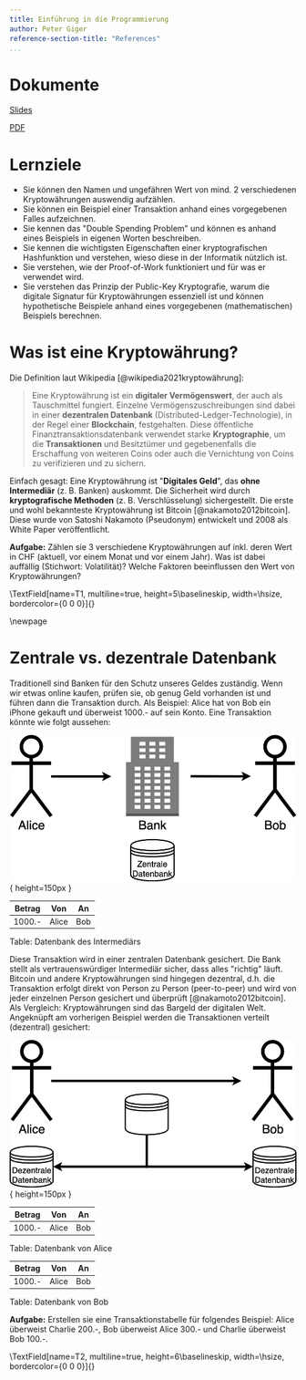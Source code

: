 ```yaml
---
title: Einführung in die Programmierung
author: Peter Giger
reference-section-title: "References"
...
```


# Dokumente

[Slides](slides.html)

[PDF](files/test.pdf)


# Lernziele

>
- Sie können den Namen und ungefähren Wert von mind. 2 verschiedenen Kryptowährungen auswendig aufzählen.
- Sie können ein Beispiel einer Transaktion anhand eines vorgegebenen Falles aufzeichnen.
- Sie kennen das "Double Spending Problem" und können es anhand eines Beispiels in eigenen Worten beschreiben.
- Sie kennen die wichtigsten Eigenschaften einer kryptografischen Hashfunktion und verstehen, wieso diese in der Informatik nützlich ist.
- Sie verstehen, wie der Proof-of-Work funktioniert und für was er verwendet wird.
- Sie verstehen das Prinzip der Public-Key Kryptografie, warum die digitale Signatur für Kryptowährungen essenziell ist und können hypothetische Beispiele anhand eines vorgegebenen (mathematischen) Beispiels berechnen. 

# Was ist eine Kryptowährung?
Die Definition laut Wikipedia [@wikipedia2021kryptowährung]:

> Eine Kryptowährung ist ein **digitaler Vermögenswert**, der auch als Tauschmittel fungiert. Einzelne Vermögenszuschreibungen sind dabei in einer **dezentralen Datenbank** (Distributed-Ledger-Technologie), in der Regel einer **Blockchain**, festgehalten. Diese öffentliche Finanztransaktionsdatenbank verwendet starke **Kryptographie**, um die **Transaktionen** und Besitztümer und gegebenenfalls die Erschaffung von weiteren Coins oder auch die Vernichtung von Coins zu verifizieren und zu sichern.

Einfach gesagt: Eine Kryptowährung ist "**Digitales Geld**", das **ohne Intermediär** (z. B. Banken) auskommt. Die Sicherheit wird durch **kryptografische Methoden** (z. B. Verschlüsselung) sichergestellt. Die erste und wohl bekannteste Kryptowährung ist Bitcoin [@nakamoto2012bitcoin]. Diese wurde von Satoshi Nakamoto (Pseudonym) entwickelt und 2008 als White Paper veröffentlicht. 

**Aufgabe:** Zählen sie 3 verschiedene Kryptowährungen auf inkl. deren Wert in CHF (aktuell, vor einem Monat und vor einem Jahr). Was ist dabei auffällig (Stichwort: Volatilität)? Welche Faktoren beeinflussen den Wert von Kryptowährungen?
<!---
Lösung:
Bitcoin: 45000, 35000, 10000
Ethereum: 3000, 2000, 500
Dogecoin: 0.29, 0.19, 0.0002
-> Faktoren: Angebot/Nachfrage, Produktionskosten (Mining), Twitter, Vorschriften, News/Twitter...
--->

\TextField[name=T1, multiline=true, height=5\baselineskip, width=\hsize, bordercolor={0 0 0}]{}


\newpage
# Zentrale vs. dezentrale Datenbank

Traditionell sind Banken für den Schutz unseres Geldes zuständig. Wenn wir etwas online kaufen, prüfen sie, ob genug Geld vorhanden ist und führen dann die Transaktion durch. Als Beispiel: Alice hat von Bob ein iPhone gekauft und überweist 1000.- auf sein Konto. Eine Transaktion könnte wie folgt aussehen:

![Zentrale Datenbank](images/centralized_database.drawio.png){ height=150px }

| Betrag | Von | An |
|---|---|---|
| 1000.- | Alice | Bob |

Table: Datenbank des Intermediärs

Diese Transaktion wird in einer zentralen Datenbank gesichert. Die Bank stellt als vertrauenswürdiger Intermediär sicher, dass alles "richtig" läuft. Bitcoin und andere Kryptowährungen sind hingegen dezentral, d.h. die Transaktion erfolgt direkt von Person zu Person (peer-to-peer) und wird von jeder einzelnen Person gesichert und überprüft [@nakamoto2012bitcoin]. Als Vergleich: Kryptowährungen sind das Bargeld der digitalen Welt. Angeknüpft am vorherigen Beispiel werden die Transaktionen verteilt (dezentral) gesichert:

![Dezentrale Datenbank](images/decentralized_database.drawio.png){ height=150px }

| Betrag | Von | An |
|---|---|---|
| 1000.- | Alice | Bob |

Table: Datenbank von Alice

| Betrag | Von | An |
|---|---|---|
| 1000.- | Alice | Bob |

Table: Datenbank von Bob

**Aufgabe:** Erstellen sie eine Transaktionstabelle für folgendes Beispiel: Alice überweist Charlie 200.-, Bob überweist Alice 300.- und Charlie überweist Bob 100.-.
<!---
Lösung:
| Betrag | Von      | An        |
|--------|----------|-----------|
| 200.-  | Alice    | Charlie   |
| 300.-  | Bob      | Alice     |
| 100.-  | Charlie  | Bob       |
--->

\TextField[name=T2, multiline=true, height=6\baselineskip, width=\hsize, bordercolor={0 0 0}]{}
